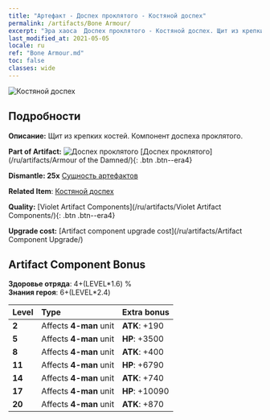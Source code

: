 ```yaml
---
title: "Артефакт - Доспех проклятого - Костяной доспех"
permalink: /artifacts/Bone Armour/
excerpt: "Эра хаоса  Доспех проклятого - Костяной доспех. Щит из крепких костей. Компонент доспеха проклятого."
last_modified_at: 2021-05-05
locale: ru
ref: "Bone Armour.md"
toc: false
classes: wide
---
```


 ![Костяной доспех](/images/t/artifact_40304.png)



## Подробности

 **Описание:** Щит из крепких костей. Компонент доспеха проклятого.

 **Part of Artifact:** ![Доспех проклятого](/images/t/icon_artifact_30.png) [Доспех проклятого](/ru/artifacts/Armour of the Damned/){: .btn .btn--era4}

 **Dismantle: 25x** [Сущность артефактов](/ItemsRU/con_905/)

 **Related Item**: [Костяной доспех](/ItemsRU/art_124/)

 **Quality:** [Violet Artifact Components](/ru/artifacts/Violet Artifact Components/){: .btn .btn--era4}

 **Upgrade cost:** [Artifact component upgrade cost](/ru/artifacts/Artifact Component Upgrade/)

## Artifact Component Bonus

  **Здоровье отряда**: 4+(LEVEL\*1.6) %<br/>**Знания героя**: 6+(LEVEL\*2.4)

  |  Level  | Type |    Extra bonus  | 
  |:--------|:-----|:----------------| 
  | **2** | Affects **4-man** unit | **ATK**: +190 | 
  | **5** | Affects **4-man** unit | **HP**: +3500 | 
  | **8** | Affects **4-man** unit | **ATK**: +400 | 
  | **11** | Affects **4-man** unit | **HP**: +6790 | 
  | **14** | Affects **4-man** unit | **ATK**: +740 | 
  | **17** | Affects **4-man** unit | **HP**: +10090 | 
  | **20** | Affects **4-man** unit | **ATK**: +870 | 
